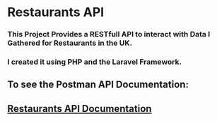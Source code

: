 # Restaurants API

### This Project Provides a RESTfull API to interact with Data I Gathered for Restaurants in the UK.

### I created it using PHP and the Laravel Framework.

## To see the Postman API Documentation:

## <a href="https://documenter.getpostman.com/view/36788974/2sA3kVkgdv">Restaurants API Documentation</a>
